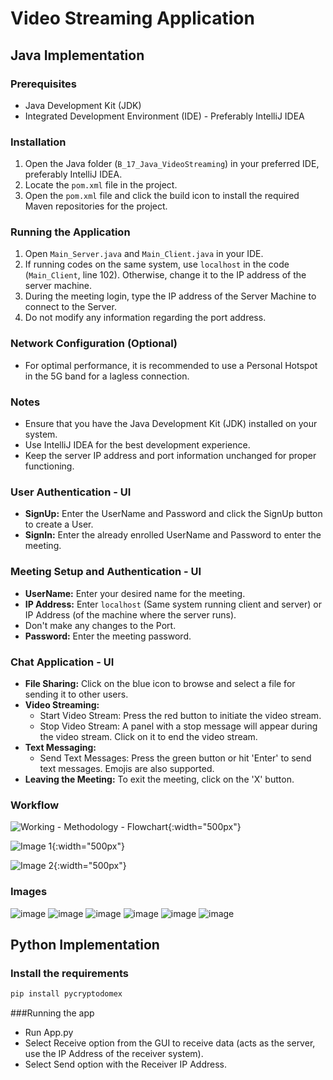 # Video Streaming Application

## Java Implementation

### Prerequisites

- Java Development Kit (JDK)
- Integrated Development Environment (IDE) - Preferably IntelliJ IDEA

### Installation

1. Open the Java folder (`B_17_Java_VideoStreaming`) in your preferred IDE, preferably IntelliJ IDEA.
2. Locate the `pom.xml` file in the project.
3. Open the `pom.xml` file and click the build icon to install the required Maven repositories for the project.

### Running the Application

1. Open `Main_Server.java` and `Main_Client.java` in your IDE.
2. If running codes on the same system, use `localhost` in the code (`Main_Client`, line 102). Otherwise, change it to the IP address of the server machine.
3. During the meeting login, type the IP address of the Server Machine to connect to the Server.
4. Do not modify any information regarding the port address.

### Network Configuration (Optional)

- For optimal performance, it is recommended to use a Personal Hotspot in the 5G band for a lagless connection.

### Notes

- Ensure that you have the Java Development Kit (JDK) installed on your system.
- Use IntelliJ IDEA for the best development experience.
- Keep the server IP address and port information unchanged for proper functioning.

### User Authentication - UI

- **SignUp:** Enter the UserName and Password and click the SignUp button to create a User.
- **SignIn:** Enter the already enrolled UserName and Password to enter the meeting.

### Meeting Setup and Authentication - UI

- **UserName:** Enter your desired name for the meeting.
- **IP Address:** Enter `localhost` (Same system running client and server) or IP Address (of the machine where the server runs).
- Don't make any changes to the Port.
- **Password:** Enter the meeting password.

### Chat Application - UI

- **File Sharing:** Click on the blue icon to browse and select a file for sending it to other users.
- **Video Streaming:** 
  - Start Video Stream: Press the red button to initiate the video stream.
  - Stop Video Stream: A panel with a stop message will appear during the video stream. Click on it to end the video stream.
- **Text Messaging:** 
  - Send Text Messages: Press the green button or hit 'Enter' to send text messages. Emojis are also supported.
- **Leaving the Meeting:** To exit the meeting, click on the 'X' button.

### Workflow

![Working - Methodology - Flowchart](https://github.com/Tarunesh38/Video-Stream-Encryption-AES-ChatApp/assets/119646778/5c31d13c-0222-45e6-8ce9-ce144b3406e9){:width="500px"}

![Image 1](https://github.com/Tarunesh38/Video-Stream-Encryption-AES-ChatApp/assets/119646778/eaf795aa-186c-45e8-b812-aea77fcda1a0){:width="500px"}

![Image 2](https://github.com/Tarunesh38/Video-Stream-Encryption-AES-ChatApp/assets/119646778/fdf67493-8332-4a97-9177-69c48b28d155){:width="500px"}



### Images

![image](https://github.com/Tarunesh38/Video-Stream-Encryption-AES-ChatApp/assets/119646778/e7b68f24-d78a-42c8-838c-21aaf20fa4ea) ![image](https://github.com/Tarunesh38/Video-Stream-Encryption-AES-ChatApp/assets/119646778/5e8fa6ec-2f66-42f7-afff-3c981bed8b6f)
![image](https://github.com/Tarunesh38/Video-Stream-Encryption-AES-ChatApp/assets/119646778/53937411-aa0c-4125-914d-6ed0ec0cbf9e) ![image](https://github.com/Tarunesh38/Video-Stream-Encryption-AES-ChatApp/assets/119646778/83a83daa-c10a-4b59-b3f9-d51c5502b72d) ![image](https://github.com/Tarunesh38/Video-Stream-Encryption-AES-ChatApp/assets/119646778/98b3b020-b91e-4893-b972-e30a34e6c7be) ![image](https://github.com/Tarunesh38/Video-Stream-Encryption-AES-ChatApp/assets/119646778/3593e70c-3002-44fd-ae80-f298ed5771ee)




## Python Implementation

### Install the requirements

```bash
pip install pycryptodomex
```

###Running the app
- Run App.py
- Select Receive option from the GUI to receive data (acts as the server, use the IP Address of the receiver system).
- Select Send option with the Receiver IP Address.

